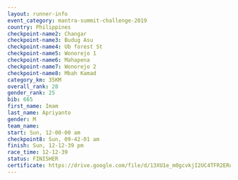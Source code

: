 ```yaml
---
layout: runner-info 
event_category: mantra-summit-challenge-2019 
country: Philippines
checkpoint-name2: Changar
checkpoint-name3: Budug Asu
checkpoint-name4: Ub forest St
checkpoint-name5: Wonorejo 1
checkpoint-name6: Mahapena
checkpoint-name7: Wonorejo 2
checkpoint-name8: Mbah Kamad
category_km: 35KM 
overall_rank: 28
gender_rank: 25
bib: 665
first_name: Imam
last_name: Apriyanto
gender: M
team_name: 
start: Sun, 12-00-00 am
checkpoint8: Sun, 09-42-01 am
finish: Sun, 12-12-39 pm
race_time: 12-12-39
status: FINISHER
certificate: https://drive.google.com/file/d/13XU1e_m0gcvkjI2UC4TFR2ERurfzSmRM/view?usp=sharing
---
```

